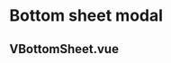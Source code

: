 # Bottom sheet modal

## VBottomSheet.vue

<CodeBlock :importComponentInstanceFn="() => import('@/components/use-cases/VBottomSheetExample.vue')" :importComponentRawFn="() => import('@/components/use-cases/VBottomSheetExample.vue?raw')"></CodeBlock>

